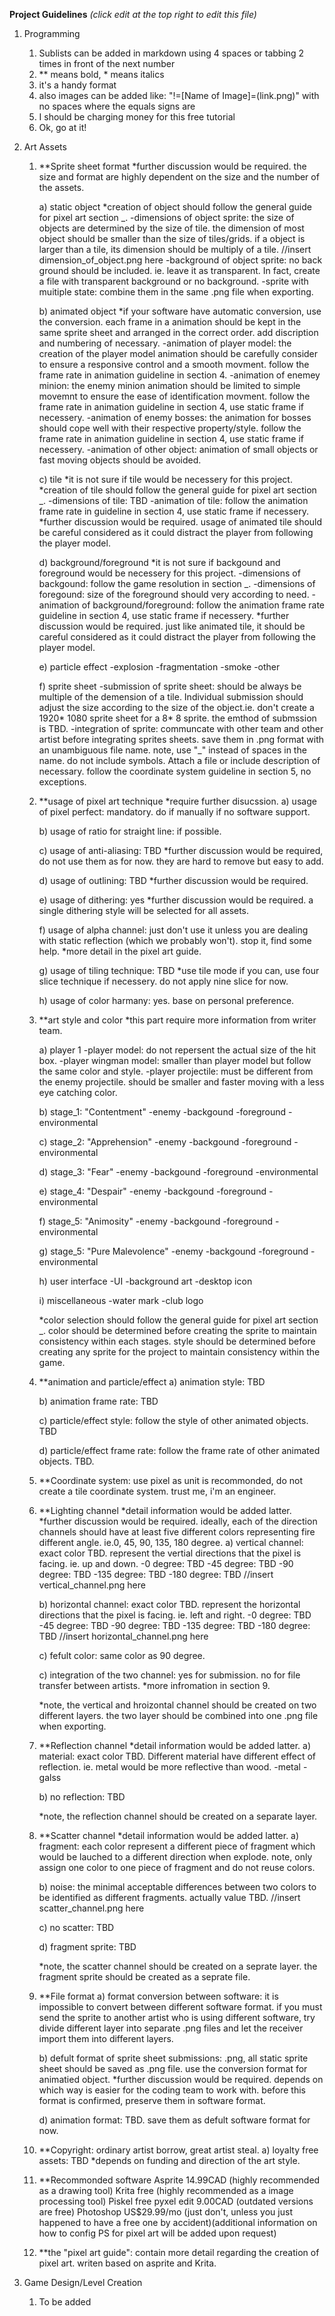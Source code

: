 **Project Guidelines**
*(click edit at the top right to edit this file)*
1. Programming
    1. Sublists can be added in markdown using 4 spaces or tabbing 2 times in front of the next number
    2. ** means bold, * means italics
    3. it's a handy format
    4. also images can be added like: "!=[Name of Image]=(link.png)" with no spaces where the equals signs are
    5. I should be charging money for this free tutorial
    6. Ok, go at it!
    
2. Art Assets
    1. **Sprite sheet format
        *further discussion would be required. the size and format are highly dependent on the size and the number of the assets.
        
        a) static object
            *creation of object should follow the general guide for pixel art section _.
            -dimensions of object sprite: the size of objects are determined by the size of tile. the dimension of most object should be smaller than the size of tiles/grids. if a object is larger than a tile, its dimension should be multiply of a tile.
            //insert dimension_of_object.png here
            -background of object sprite: no back ground should be included. ie. leave it as transparent. In fact, create a file with transparent background or no background.
            -sprite with muitiple state: combine them in the same .png file when exporting.

        b) animated object
            *if your software have automatic conversion, use the conversion. each frame in a animation should be kept in the same sprite sheet and arranged in the correct order. add discription and numbering of necessary. 
            -animation of player model: the creation of the player model animation should be carefully consider to ensure a responsive control and a smooth movment. follow the frame rate in animation guideline in section 4.
            -animation of enemey minion: the enemy minion animation should be limited to simple movemnt to ensure the ease of identification movment. follow the frame rate in animation guideline in section 4, use static frame if necessery.
            -animation of enemy bosses: the animation for bosses should cope well with their respective property/style. follow the frame rate in animation guideline in section 4, use static frame if necessery.
            -animation of other object: animation of small objects or fast moving objects should be avoided. 
        
        c) tile
            *it is not sure if tile would be necessery for this project. 
            *creation of tile should follow the general guide for pixel art section _.
            -dimensions of tile: TBD
            -animation of tile: follow the animation frame rate in guideline in section 4, use static frame if necessery. 
                *further discussion would be required. usage of animated tile should be careful considered as it could distract the player from following the player model.
        
        d) background/foreground
            *it is not sure if backgound and foreground would be necessery for this project.
            -dimensions of backgound: follow the game resolution in section _.
            -dimensions of foregound: size of the foreground should very according to need.
            -animation of background/foreground: follow the animation frame rate guideline in section 4, use static frame if necessery.
                *further discussion would be required. just like animated tile, it should be careful considered as it could distract the player from following the player model.

        e) particle effect
            -explosion
            -fragmentation
            -smoke
            -other
        
        f) sprite sheet
            -submission of sprite sheet: should be always be multiple of the demension of a tile. Individual submission should adjust the size according to the size of the object.ie. don't create a 1920* 1080 sprite sheet for a 8* 8 sprite. the emthod of submssion is TBD.
            -integration of sprite: communcate with other team and other artist before integrating sprites sheets. save them in .png format with an unambiguous file name. note, use "_" instead of spaces in the name. do not include symbols. Attach a file or include description of necessary. follow the coordinate system guideline in section 5, no exceptions.
        
    2. **usage of pixel art technique
        *require further disucssion.
        a) usage of pixel perfect: mandatory. do if manually if no software support.
        
        b) usage of ratio for straight line: if possible.
        
        c) usage of anti-aliasing: TBD
            *further discussion would be required, do not use them as for now. they are hard to remove but easy to add.
            
        d) usage of outlining: TBD
            *further discussion would be required. 
            
        e) usage of dithering: yes
            *further discussion would be required. a single dithering style will be selected for all assets.
            
        f) usage of alpha channel: just don't use it unless you are dealing with static reflection (which we probably won't). stop it, find some help.
            *more detail in the pixel art guide.
            
        g) usage of tiling technique: TBD
            *use tile mode if you can, use four slice technique if necessery. do not apply nine slice for now.
            
        h) usage of color harmany: yes. base on personal preference.
        
    3. **art style and color
        *this part require more information from writer team.
        
        a) player 1
            -player model: do not repersent the actual size of the hit box.
            -player wingman model: smaller than player model but follow the same color and style.
            -player projectile: must be different from the enemy projectile. should be smaller and faster moving with a less eye catching color.
            
        b) stage_1: "Contentment"
            -enemy
            -backgound
            -foreground
            -environmental
            
        c) stage_2: "Apprehension"
            -enemy
            -backgound
            -foreground
            -environmental
            
        d) stage_3: "Fear"
            -enemy
            -backgound
            -foreground
            -environmental
            
        e) stage_4: "Despair"
            -enemy
            -backgound
            -foreground
            -environmental
            
        f) stage_5: "Animosity"
            -enemy
            -backgound
            -foreground
            -environmental
            
        g) stage_5: "Pure Malevolence"
            -enemy
            -backgound
            -foreground
            -environmental
            
        h) user interface
            -UI
            -background art
            -desktop icon
             
        i) miscellaneous
            -water mark
            -club logo
            
         *color selection should follow the general guide for pixel art section _. color should be determined before creating the sprite to maintain consistency within each stages. style should be determined before creating any sprite for the project to maintain consistency within the game.

    4. **animation and particle/effect
        a) animation style: TBD
        
        b) animation frame rate: TBD
        
        c) particle/effect style: follow the style of other animated objects. TBD
        
        d) particle/effect frame rate: follow the frame rate of other animated objects. TBD. 
                
    5. **Coordinate system: use pixel as unit is recommonded, do not create a tile coordinate system. trust me, i'm an engineer.
                
    6. **Lighting channel
        *detail information would be added latter.
        *further discussion would be required. ideally, each of the direction channels should have at least five different colors representing fire different angle. ie.0, 45, 90, 135, 180 degree.
        a) vertical channel: exact color TBD. represent the vertial directions that the pixel is facing. ie. up and down. 
            -0 degree: TBD
            -45 degree: TBD
            -90 degree: TBD
            -135 degree: TBD
            -180 degree: TBD
        //insert vertical_channel.png here
        
        b) horizontal channel: exact color TBD. represent the horizontal directions that the pixel is facing. ie. left and right. 
            -0 degree: TBD
            -45 degree: TBD
            -90 degree: TBD
            -135 degree: TBD
            -180 degree: TBD
        //insert horizontal_channel.png here
        
        c) fefult color: same color as 90 degree.
        
        c) integration of the two channel: yes for submission. no for file transfer between artists.
        *more infromation in section 9.
        
        *note, the vertical and hroizontal channel should be created on two different layers. the two layer should be combined into one .png file when exporting.
        
    7. **Reflection channel
        *detail information would be added latter.
        a) material: exact color TBD. Different material have different effect of reflection. ie. metal would be more reflective than wood.
            -metal
            -galss
            
        b) no reflection: TBD
        
        *note, the reflection channel should be created on a separate layer. 
            
    8. **Scatter channel
        *detail information would be added latter.
        a) fragment: each color represent a different piece of fragment which would be lauched to a different direction when explode. note, only assign one color to one piece of fragment and do not reuse colors.
        
        b) noise: the minimal acceptable differences between two colors to be identified as different fragments. actually value TBD.
        //insert scatter_channel.png here
        
        c) no scatter: TBD
        
        d) fragment sprite: TBD
        
        *note, the scatter channel should be created on a seprate layer. the fragment sprite should be created as a seprate file.
        
    9. **File format
        a) format conversion between software: it is impossible to convert between different software format. if you must send the sprite to another artist who is using different software, try divide different layer into separate .png files and let the receiver import them into different layers.
        
        b) defult format of sprite sheet submissions: .png, all static sprite sheet should be saved as .png file. use the conversion format for animatied object.
        *further discussion would be required. depends on which way is easier for the coding team to work with. before this format is confirmed, preserve them in software format.
        
        d) animation format: TBD. save them as defult software format for now.
    
    10. **Copyright: ordinary artist borrow, great artist steal. 
        a) loyalty free assets: TBD
        *depends on funding and direction of the art style.
    
    11. **Recommonded software
        Asprite     14.99CAD        (highly recommended as a drawing tool)
        Krita       free            (highly recommended as a image processing tool)
        Piskel      free
        pyxel edit  9.00CAD         (outdated versions are free)
        Photoshop   US$29.99/mo     (just don't, unless you just happened to have a free one by accident)(additional information on how to config PS for pixel art will be added upon request)
        
    12. **the "pixel art guide": contain more detail regarding the creation of pixel art. writen based on asprite and Krita. 
    
3. Game Design/Level Creation
    1. To be added
